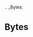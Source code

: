 [//]: # (THE CONTENT BELOW IS GENERATED. DO NOT EDIT.)
.. _Bytes:

# Bytes
[//]: # (ADD YOUR NOTES BELOW. THESE WILL BE PICKED EVERY TIME THE DOCS ARE REGENERATED. //end)
